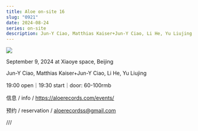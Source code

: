 ```yaml
---
title: Aloe on-site 16
slug: "0921"
date: 2024-08-24
series: on-site
description: Jun-Y Ciao, Matthias Kaiser+Jun-Y Ciao, Li He, Yu Liujing
---
```

![](/images/uploads/on-site-16.jpg)

September 9, 2024 at Xiaoye space, Beijing

Jun-Y Ciao, Matthias Kaiser+Jun-Y Ciao, Li He, Yu Liujing

19:00 open｜19:30 start｜door: 60-100rmb

信息 / info / https://aloerecords.com/events/

预约 / reservation / aloerecordss@gmail.com

///
